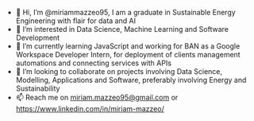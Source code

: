 - 👋 Hi, I’m @miriammazzeo95, I am a graduate in Sustainable Energy Engineering with flair for data and AI
- 👀 I’m interested in Data Science, Machine Learning and Software Development
- 🌱 I’m currently learning JavaScript and working for BAN as a Google Workspace Developer Intern, for deployment of clients management automations and connecting services with APIs 
- 💞️ I’m looking to collaborate on projects involving Data Science, Modelling, Applications and Software, preferably involving Energy and Sustainability 
- 📫 Reach me on miriam.mazzeo95@gmail.com or https://www.linkedin.com/in/miriam-mazzeo/

<!---
miriammazzeo95/miriammazzeo95 is a ✨ special ✨ repository because its `README.md` (this file) appears on your GitHub profile.
You can click the Preview link to take a look at your changes.
--->
